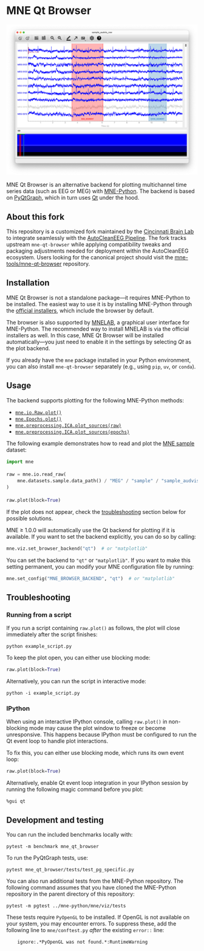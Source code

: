 # MNE Qt Browser

![Screenshot of MNE Qt Browser](https://github.com/mne-tools/mne-qt-browser/raw/main/screenshot.png)

MNE Qt Browser is an alternative backend for plotting multichannel time series data (such as EEG or MEG) with [MNE-Python](https://github.com/mne-tools/mne-python). The backend is based on [PyQtGraph](https://github.com/pyqtgraph/pyqtgraph), which in turn uses [Qt](https://www.qt.io/product/framework) under the hood.

## About this fork

This repository is a customized fork maintained by the [Cincinnati Brain Lab](https://github.com/cincibrainlab) to integrate seamlessly with the [AutoCleanEEG Pipeline](https://github.com/cincibrainlab/autocleaneeg_pipeline). The fork tracks upstream `mne-qt-browser` while applying compatibility tweaks and packaging adjustments needed for deployment within the AutoCleanEEG ecosystem. Users looking for the canonical project should visit the [mne-tools/mne-qt-browser](https://github.com/mne-tools/mne-qt-browser) repository.


## Installation

MNE Qt Browser is not a standalone package—it requires MNE-Python to be installed. The easiest way to use it is by installing MNE-Python through the [official installers](https://mne.tools/stable/install/installers.html), which include the browser by default.

The browser is also supported by [MNELAB](https://github.com/cbrnr/mnelab), a graphical user interface for MNE-Python. The recommended way to install MNELAB is via the official installers as well. In this case, MNE Qt Browser will be installed automatically—you just need to enable it in the settings by selecting *Qt* as the plot backend.

If you already have the `mne` package installed in your Python environment, you can also install `mne-qt-browser` separately (e.g., using `pip`, `uv`, or `conda`).


## Usage

The backend supports plotting for the following MNE-Python methods:

- [`mne.io.Raw.plot()`](https://mne.tools/stable/generated/mne.io.Raw.html)
- [`mne.Epochs.plot()`](https://mne.tools/stable/generated/mne.Epochs.html)
- [`mne.preprocessing.ICA.plot_sources(raw)`](https://mne.tools/stable/generated/mne.preprocessing.ICA.html)
- [`mne.preprocessing.ICA.plot_sources(epochs)`](https://mne.tools/stable/generated/mne.preprocessing.ICA.html)

The following example demonstrates how to read and plot the [MNE sample](https://mne.tools/stable/generated/mne.datasets.sample.data_path.html) dataset:

```python
import mne

raw = mne.io.read_raw(
    mne.datasets.sample.data_path() / "MEG" / "sample" / "sample_audvis_raw.fif"
)

raw.plot(block=True)
```

If the plot does not appear, check the [troubleshooting](#troubleshooting) section below for possible solutions.

MNE ≥ 1.0.0 will automatically use the Qt backend for plotting if it is available. If you want to set the backend explicitly, you can do so by calling:

```python
mne.viz.set_browser_backend("qt")  # or "matplotlib"
```

You can set the backend to `"qt"` or `"matplotlib"`. If you want to make this setting permanent, you can modify your MNE configuration file by running:

```python
mne.set_config("MNE_BROWSER_BACKEND", "qt")  # or "matplotlib"
```


## Troubleshooting

### Running from a script

If you run a script containing `raw.plot()` as follows, the plot will close immediately after the script finishes:

```console
python example_script.py
```

To keep the plot open, you can either use blocking mode:

```python
raw.plot(block=True)
```

Alternatively, you can run the script in interactive mode:

```console
python -i example_script.py
```

### IPython

When using an interactive IPython console, calling `raw.plot()` in non-blocking mode may cause the plot window to freeze or become unresponsive. This happens because IPython must be configured to run the Qt event loop to handle plot interactions.

To fix this, you can either use blocking mode, which runs its own event loop:

```python
raw.plot(block=True)
```

Alternatively, enable Qt event loop integration in your IPython session by running the following magic command before you plot:

```console
%gui qt
```


## Development and testing

You can run the included benchmarks locally with:

```console
pytest -m benchmark mne_qt_browser
```

To run the PyQtGraph tests, use:

```
pytest mne_qt_browser/tests/test_pg_specific.py
```

You can also run additional tests from the MNE-Python repository. The following command assumes that you have cloned the MNE-Python repository in the parent directory of this repository:

```console
pytest -m pgtest ../mne-python/mne/viz/tests
```

These tests require `PyOpenGL` to be installed. If OpenGL is not available on your system, you may encounter errors. To suppress these, add the following line to `mne/conftest.py` *after* the existing `error::` line:

```raw
    ignore:.*PyOpenGL was not found.*:RuntimeWarning
```
